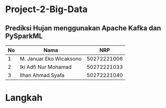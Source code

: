 # Project-2-Big-Data
## Prediksi Hujan menggunakan Apache Kafka dan PySparkML

| No | Nama | NRP |
|---|---|---|
| 1 | M. Januar Eko Wicaksono | 50272221006 |
| 2 | Iki Adfi Nur Mohamad | 50272221033 |
| 3 | Ilhan Ahmad Syafa | 50272221040 |

# Langkah
